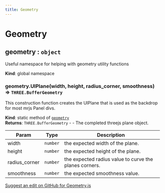 ```yaml
---
title: Geometry
---
```

# Geometry

<a name="geometry"></a>

## geometry : <code>object</code>
Useful namespace for helping with geometry utility functions

**Kind**: global namespace  
<a name="geometry.UIPlane"></a>

### geometry.UIPlane(width, height, radius_corner, smoothness) ⇒ <code>THREE.BufferGeometry</code>
This construction function creates the UIPlane that is used as the backdrop for most mrjs Panel divs.

**Kind**: static method of [<code>geometry</code>](#geometry)  
**Returns**: <code>THREE.BufferGeometry</code> - - The completed threejs plane object.  

| Param | Type | Description |
| --- | --- | --- |
| width | <code>number</code> | the expected width of the plane. |
| height | <code>number</code> | the expected height of the plane. |
| radius_corner | <code>number</code> | the expected radius value to curve the planes corners. |
| smoothness | <code>number</code> | the expected smoothness value. |

<div class='centered'><a href='https://github.com/volumetrics-io/mrjs/edit/main/src/utils/Geometry.js' target='_blank'>Suggest an edit on GitHub for Geometry.js</a></div>

